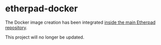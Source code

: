 # etherpad-docker

The Docker image creation has been integrated [inside the main Etherpad repository](https://github.com/ether/etherpad-lite).

This project will no longer be updated.
